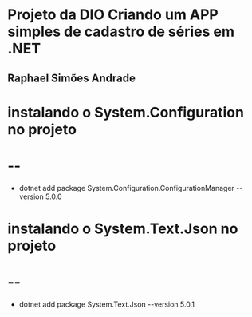 # Projeto da DIO Criando um APP simples de cadastro de séries em .NET
## Raphael Simões Andrade


# instalando o System.Configuration no projeto
# --
 - dotnet add package System.Configuration.ConfigurationManager --version 5.0.0

# instalando o System.Text.Json no projeto
# --
- dotnet add package System.Text.Json --version 5.0.1

